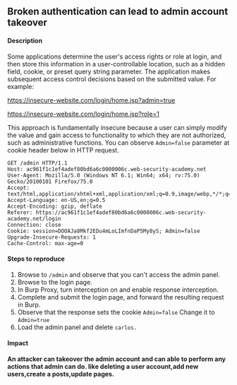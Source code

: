 ## Broken authentication can lead to admin account takeover 

#### Description

Some applications determine the user's access rights or role at login, and then store this information in a user-controllable location, such as a hidden field, cookie, or preset query string parameter. The application makes subsequent access control decisions based on the submitted value. For example:

https://insecure-website.com/login/home.jsp?admin=true

https://insecure-website.com/login/home.jsp?role=1

This approach is fundamentally insecure because a user can simply modify the value and gain access to functionality to which they are not authorized, such as administrative functions. You can observe `Admin=false` parameter at cookie header below in HTTP request. 

```
GET /admin HTTP/1.1
Host: ac961f1c1ef4adef80bd6a6c0000006c.web-security-academy.net
User-Agent: Mozilla/5.0 (Windows NT 6.1; Win64; x64; rv:75.0) Gecko/20100101 Firefox/75.0
Accept: text/html,application/xhtml+xml,application/xml;q=0.9,image/webp,*/*;q=0.8
Accept-Language: en-US,en;q=0.5
Accept-Encoding: gzip, deflate
Referer: https://ac961f1c1ef4adef80bd6a6c0000006c.web-security-academy.net/login
Connection: close
Cookie: session=DOOAJa8Mkf2EDu4mLoLImfnDaP5My8yS; Admin=false
Upgrade-Insecure-Requests: 1
Cache-Control: max-age=0
```


#### Steps to reproduce

1. Browse to `/admin` and observe that you can't access the admin panel. 
2. Browse to the login page. 
3. In Burp Proxy, turn interception on and enable response interception.
4. Complete and submit the login page, and forward the resulting request in Burp. 
5. Observe that the response sets the cookie `Admin=false` Change it to `Admin=true` 
6. Load the admin panel and delete `carlos.` 


#### Impact 

**An attacker can takeover the admin account and can able to perform any actions that admin can do. like deleting a user account,add new users,create a posts,update pages.**
